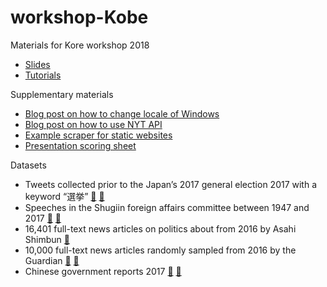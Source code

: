 # workshop-Kobe
Materials for Kore workshop 2018

- [Slides](https://rawgit.com/koheiw/workshop-Kobe/master/slides.html)
- [Tutorials](https://tutorials.quanteda.io/)

Supplementary materials

- [Blog post on how to change locale of Windows](https://koheiw.net/?p=490)
- [Blog post on how to use NYT API](https://koheiw.net/?p=643)
- [Example scraper for static websites](./scraper.R)
- [Presentation scoring sheet](https://docs.google.com/document/d/14Q5z5gSLVQmJvQKMolokjc40YlorTtQEE-WxuwyyLRw/edit?usp=sharing)

Datasets
- Tweets collected prior to the Japan’s 2017 general election 2017 with a keyword “選挙” [:page_facing_up:](https://docs.quanteda.io/articles/pkgdown/examples/japanese_twitter_ja.html) [:file_folder:](https://www.dropbox.com/s/co12wpj08pzqz71/data_corpus_election2017tweets.rds)
- Speeches in the Shugiin foreign affairs committee between 1947 and 2017 [:page_facing_up:](https://docs.quanteda.io/articles/pkgdown/examples/japanese_speech_ja.html) [:file_folder:](https://www.dropbox.com/s/e1tb76d57oqc79g/data_corpus_foreignaffairscommittee.rds)
- 16,401 full-text news articles on politics about from 2016 by Asahi Shimbun [:file_folder:](https://www.dropbox.com/s/6nxn0km3u3xvsub/data_corpus_asahi2016.rds)
- 10,000 full-text news articles randomly sampled from 2016 by the Guardian [:page_facing_up:](https://github.com/koheiw/LSS) [:file_folder:](https://www.dropbox.com/s/kfhdoifes7z7t6j/data_corpus_guardian2016-10k.rds)
- Chinese government reports 2017 [:page_facing_up:](https://docs.quanteda.io/articles/pkgdown/examples/chinese.html) [:file_folder:](https://www.dropbox.com/s/37ojd5knz1qeyul/data_corpus_chinesegovreport.rds)

